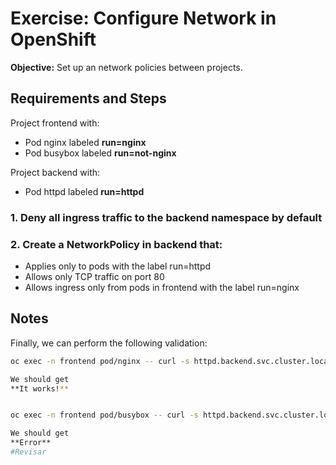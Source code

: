 # Exercise: Configure Network in OpenShift

**Objective:** Set up an network policies between projects.

## Requirements and Steps

Project frontend with:
- Pod nginx labeled **run=nginx**
- Pod busybox labeled **run=not-nginx**

Project backend with:
- Pod httpd labeled **run=httpd**

### 1. Deny all ingress traffic to the backend namespace by default

### 2. Create a NetworkPolicy in backend that:
  - Applies only to pods with the label run=httpd
  - Allows only TCP traffic on port 80
  - Allows ingress only from pods in frontend with the label run=nginx

## Notes

Finally, we can perform the following validation:

```bash 
oc exec -n frontend pod/nginx -- curl -s httpd.backend.svc.cluster.local

We should get 
**It works!**


oc exec -n frontend pod/busybox -- curl -s httpd.backend.svc.cluster.local

We should get
**Error**
#Revisar
```